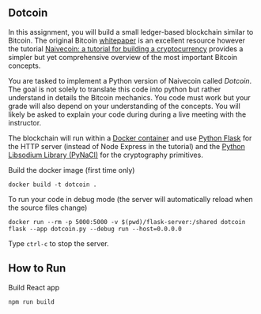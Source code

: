 Dotcoin
-----

In this assignment, you will build a small ledger-based blockchain similar to Bitcoin. The original Bitcoin [whitepaper](https://Bitcoin.org/Bitcoin.pdf) is an excellent resource however the tutorial [Naivecoin: a tutorial for building a cryptocurrency](https://lhartikk.github.io/) provides a simpler but yet comprehensive overview of the most important Bitcoin concepts.

You are tasked to implement a Python version of Naivecoin called *Dotcoin*. The goal is not solely to translate this code into python but rather understand in details the Bitcoin mechanics. You code must work but your grade will also depend on your understanding of the concepts. You will likely be asked to explain your code during during a live meeting with the instructor. 

The blockchain will run within a [Docker container](https://thierrysans.me/CSCD27/doc/docker/) and use [Python Flask](https://palletsprojects.com/p/flask/) for the HTTP server (instead of Node Express in the tutorial) and the [Python Libsodium Library (PyNaCl)](https://pynacl.readthedocs.io/en/latest/) for the cryptography primitives.

Build the docker image (first time only)

```
docker build -t dotcoin .
```

To run your code in debug mode (the server will automatically reload when the source files change)

```
docker run --rm -p 5000:5000 -v $(pwd)/flask-server:/shared dotcoin flask --app dotcoin.py --debug run --host=0.0.0.0
```

Type `ctrl-c` to stop the server. 

How to Run
-----
Build React app
```
npm run build
```